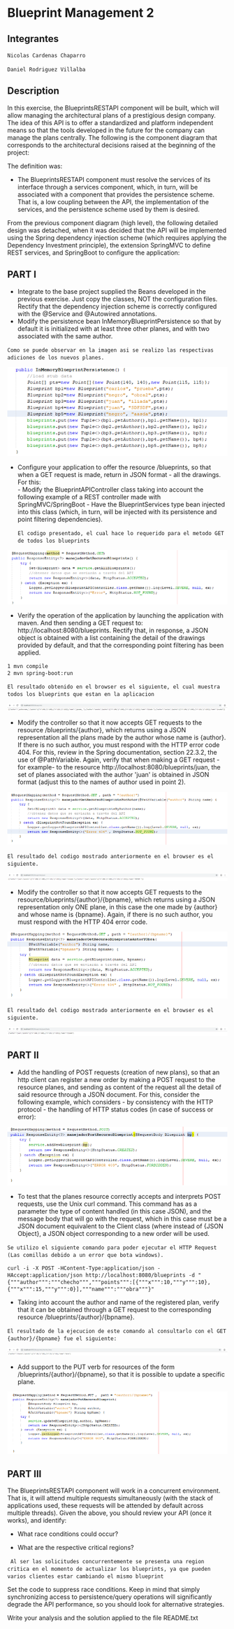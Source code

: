 ﻿# Blueprint Management 2

## Integrantes

```
Nicolas Cardenas Chaparro

Daniel Rodriguez Villalba
```

## Description


In this exercise, the BlueprintsRESTAPI component will be built, which will allow managing the architectural plans of a prestigious design company. The idea of this API is to offer a standardized and platform independent means so that the tools developed in the future for the company can manage the plans centrally. The following is the component diagram that corresponds to the architectural decisions raised at the beginning of the project:

The definition was:

  - The BlueprintsRESTAPI component must resolve the services of its interface through a services component, which, in turn, will be associated with a component that provides the persistence scheme. That is, a low coupling between the API, the implementation of the services, and the persistence scheme used by them is desired. 
  
  
From the previous component diagram (high level), the following detailed design was detached, when it was decided that the API will be implemented using the Spring dependency injection scheme (which requires applying the Dependency Investment principle), the extension SpringMVC to define REST services, and SpringBoot to configure the application:


## PART I
  - Integrate to the base project supplied the Beans developed in the previous exercise. Just copy the classes, NOT the configuration files. Rectify that the dependency injection scheme is correctly configured with the @Service and @Autowired annotations.
  - Modify the persistence bean InMemoryBlueprintPersistence so that by default it is initialized with at least three other planes, and with two associated with the same author.
 
`Como se puede observar en la imagen asi se realizo las respectivas adiciones de los nuevos planes.`

![Imagenes](https://github.com/danielrodriguezvillalba/ARSW-Laboratorio4/blob/master/img/Lab/3Adicionales.PNG)
  
  - Configure your application to offer the resource /blueprints, so that when a GET request is made, return in JSON format - all the drawings. For this:  
        - Modify the BlueprintAPIController class taking into account the following example of a REST controller made with SpringMVC/SpringBoot
        - Have the BlueprintServices type bean injected into this class (which, in turn, will be injected with its persistence and point filtering dependencies).
        
    `El codigo presentado, el cual hace lo requerido para el metodo GET de todos los blueprints`
        
   ![Imagenes](https://github.com/danielrodriguezvillalba/ARSW-Laboratorio4/blob/master/img/Lab/AllBluePrintsCode.PNG) 


  - Verify the operation of the application by launching the application with maven. And then sending a GET request to: http://localhost:8080/blueprints. Rectify that, in response, a JSON object is obtained with a list containing the detail of the drawings provided by default, and that the corresponding point filtering has been applied.
  
```
1 mvn compile
2 mvn spring-boot:run
```

`El resultado obtenido en el browser es el siguiente, el cual muestra todos los blueprints que estan en la aplicacion`
   
   ![Imagenes](https://github.com/danielrodriguezvillalba/ARSW-Laboratorio4/blob/master/img/Lab/AllBluePrints.PNG) 

  - Modify the controller so that it now accepts GET requests to the resource /blueprints/{author}, which returns using a JSON representation all the plans made by the author whose name is {author}. If there is no such author, you must respond with the HTTP error code 404. For this, review in the Spring documentation, section 22.3.2, the use of @PathVariable. Again, verify that when making a GET request -for example- to the resource http://localhost:8080/blueprints/juan, the set of planes associated with the author 'juan' is obtained in JSON format (adjust this to the names of author used in point 2).
  
  ![Imagenes](https://github.com/danielrodriguezvillalba/ARSW-Laboratorio4/blob/master/img/Lab/AuthorBlueprintsCode.PNG)
  
  `El resultado del codigo mostrado anteriormente en el browser es el siguiente.`
  
  ![Imagenes](https://github.com/danielrodriguezvillalba/ARSW-Laboratorio4/blob/master/img/Lab/AuthorBlueprints.PNG)
  
  - Modify the controller so that it now accepts GET requests to the resource/blueprints/{author}/{bpname}, which returns using a JSON representation only ONE plane, in this case the one made by {author} and whose name is {bpname}. Again, if there is no such author, you must respond with the HTTP 404 error code.
  
  ![Imagenes](https://github.com/danielrodriguezvillalba/ARSW-Laboratorio4/blob/master/img/Lab/BlueprintCode.PNG)
  
  `El resultado del codigo mostrado anteriormente en el browser es el siguiente.`
  
  ![Imagenes](https://github.com/danielrodriguezvillalba/ARSW-Laboratorio4/blob/master/img/Lab/Blueprint.PNG)
  
## PART II

  - Add the handling of POST requests (creation of new plans), so that an http client can register a new order by making a POST request to the resource planes, and sending as content of the request all the detail of said resource through a JSON document. For this, consider the following example, which considers - by consistency with the HTTP protocol - the handling of HTTP status codes (in case of success or error):

![Imagenes](https://github.com/danielrodriguezvillalba/ARSW-Laboratorio4/blob/master/img/Lab/POSTCode.PNG)

  - To test that the planes resource correctly accepts and interprets POST requests, use the Unix curl command. This command has as a parameter the type of content handled (in this case JSON), and the message body that will go with the request, which in this case must be a JSON document equivalent to the Client class (where instead of {JSON Object}, a JSON object corresponding to a new order will be used.
  
`Se utilizo el siguiente comando para poder ejecutar el HTTP Request (Las comillas debido a un error que bota windows).`

```
curl -i -X POST -HContent-Type:application/json -HAccept:application/json http://localhost:8080/blueprints -d "{"""author""":"""checho""","""points""":[{"""x""":10,"""y""":10},{"""x""":15,"""y""":0}],"""name""":"""obra"""}"
```

  - Taking into account the author and name of the registered plan, verify that it can be obtained through a GET request to the corresponding resource /blueprints/{author}/{bpname}.

`El resultado de la ejecucion de este comando al consultarlo con el GET {author}/{bpname} fue el siguiente:`

![Imagenes](https://github.com/danielrodriguezvillalba/ARSW-Laboratorio4/blob/master/img/Lab/POST.PNG)

  - Add support to the PUT verb for resources of the form /blueprints/{author}/{bpname}, so that it is possible to update a specific plane.

![Imagenes](https://github.com/danielrodriguezvillalba/ARSW-Laboratorio4/blob/master/img/Lab/PUTCode.PNG)
  
## PART III

The BlueprintsRESTAPI component will work in a concurrent environment. That is, it will attend multiple requests simultaneously (with the stack of applications used, these requests will be attended by default across multiple threads). Given the above, you should review your API (once it works), and identify:

  - What race conditions could occur?

  - What are the respective critical regions? 
  
 ` Al ser las solicitudes concurrentemente se presenta una region critica en el momento de actualizar los blueprints, ya que pueden varios clientes estar cambiando el mismo blueprint`


Set the code to suppress race conditions. Keep in mind that simply synchronizing access to persistence/query operations will significantly degrade the API performance, so you should look for alternative strategies.

Write your analysis and the solution applied to the file README.txt
